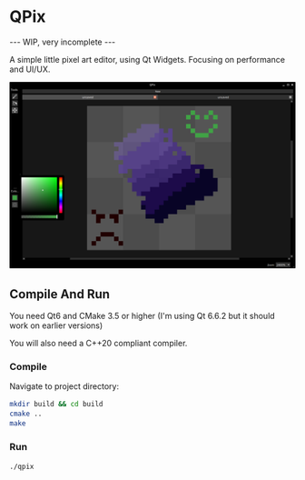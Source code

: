 # QPix

--- WIP, very incomplete ---

A simple little pixel art editor, using Qt Widgets. Focusing on performance and UI/UX.

![Screenshot](screenshots/screenshot_latest.png)

## Compile And Run

You need Qt6 and CMake 3.5 or higher (I'm using Qt 6.6.2 but it should work on earlier versions)

You will also need a C++20 compliant compiler.

### Compile

Navigate to project directory:

```bash
mkdir build && cd build
cmake ..
make
```
### Run

```bash
./qpix
```
